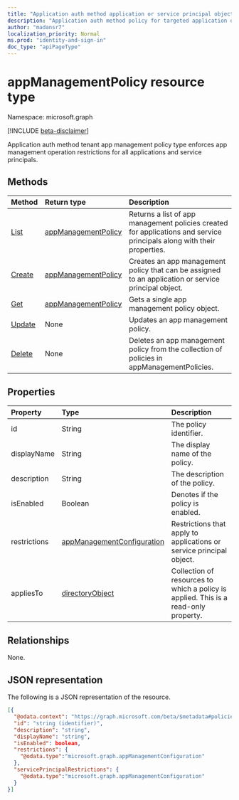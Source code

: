 ```yaml
---
title: "Application auth method application or service principal object policy "
description: "Application auth method policy for targeted application or service principal to enforces app management operation restrictions."
author: "madansr7"
localization_priority: Normal
ms.prod: "identity-and-sign-in"
doc_type: "apiPageType"
---
```


# appManagementPolicy resource type

Namespace: microsoft.graph

[!INCLUDE [beta-disclaimer](../../includes/beta-disclaimer.md)]

Application auth method tenant app management policy type enforces app management operation restrictions for all applications and service principals.

## Methods

| Method                                                         | Return type                                                                | Description                                                                                                            |
| :------------------------------------------------------------- | :------------------------------------------------------------------------- | :--------------------------------------------------------------------------------------------------------------------- |
| [List](../api/applicationAuthMethodResourcePolicy-get.md)      | [appManagementPolicy](../resources/applicationAuthMethodResourcePolicy.md) | Returns a list of app management policies created for applications and service principals along with their properties. |
| [Create](../api/applicationAuthMethodResourcePolicy-get.md)    | [appManagementPolicy](../resources/applicationAuthMethodResourcePolicy.md) | Creates an app management policy that can be assigned to an application or service principal object.                   |
| [Get](../api/applicationAuthMethodResourcePolicy-get.md)       | [appManagementPolicy](../resources/applicationAuthMethodResourcePolicy.md) | Gets a single app management policy object.                                                                            |
| [Update](../api/applicationAuthMethodResourcePolicy-update.md) | None                                                                       | Updates an app management policy.                                                                                      |
| [Delete](../api/applicationAuthMethodResourcePolicy-update.md) | None                                                                       | Deletes an app management policy from the collection of policies in appManagementPolicies.                             |

## Properties

| Property     | Type                                                                     | Description                                                                         |
| :----------- | :----------------------------------------------------------------------- | :---------------------------------------------------------------------------------- |
| id           | String                                                                   | The policy identifier.                                                              |
| displayName  | String                                                                   | The display name of the policy.                                                     |
| description  | String                                                                   | The description of the policy.                                                      |
| isEnabled    | Boolean                                                                  | Denotes if the policy is enabled.                                                   |
| restrictions | [appManagementConfiguration](../resources/appManagementConfiguration.md) | Restrictions that apply to applications or service principal object.                |
| appliesTo    | [directoryObject](../resources/directoryobject.md)                       | Collection of resources to which a policy is applied. This is a read-only property. |

## Relationships

None.

## JSON representation

The following is a JSON representation of the resource.

<!-- {
  "blockType": "resource",
  "keyProperty": "id",
  "@odata.type": "microsoft.graph.appManagementPolicy",
  "baseType": "microsoft.graph.policyBase",
  "openType": false
}
-->

```json
[{
  "@odata.context": "https://graph.microsoft.com/beta/$metadata#policies/appManagementPolicies",
  "id": "string (identifier)",
  "description": "string",
  "displayName": "string",
  "isEnabled": boolean,
  "restrictions": {
    "@odata.type":"microsoft.graph.appManagementConfiguration"
  },
  "servicePrincipalRestrictions": {
    "@odata.type":"microsoft.graph.appManagementConfiguration"
  }
}]
```
